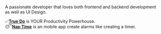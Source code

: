 A passionate developer that loves both frontend and backend development as well as UI Design.

✅[**True Do**](https://truedositetmp-1-c0868472.deta.app/) is YOUR Productivity Powerhouse. <br>
😴[**Nap Time**](https://github.com/mulitate4/Nap-Time) is an mobile app create alarms like creating a timer.
